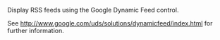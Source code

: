 Display RSS feeds using the Google Dynamic Feed control.

See http://www.google.com/uds/solutions/dynamicfeed/index.html for further information.
